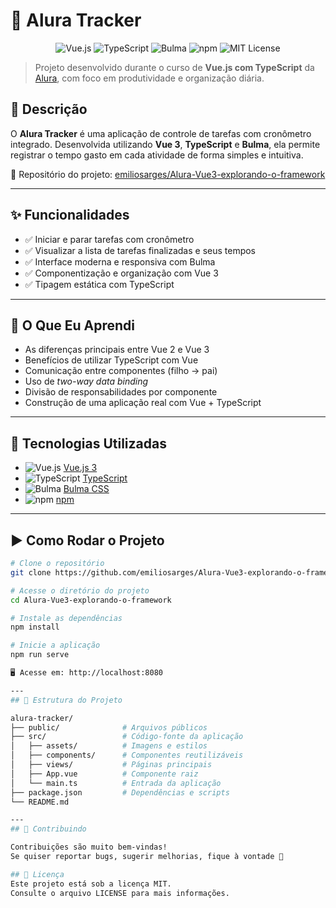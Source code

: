 # 📘 Alura Tracker

<p align="center">
  <img src="https://img.shields.io/badge/Vue.js-35495E?style=for-the-badge&logo=vue.js&logoColor=4FC08D" alt="Vue.js">
  <img src="https://img.shields.io/badge/TypeScript-3178C6?style=for-the-badge&logo=typescript&logoColor=white" alt="TypeScript">
  <img src="https://img.shields.io/badge/Bulma-00D1B2?style=for-the-badge&logo=bulma&logoColor=white" alt="Bulma">
  <img src="https://img.shields.io/badge/npm-CB3837?style=for-the-badge&logo=npm&logoColor=white" alt="npm">
  <img src="https://img.shields.io/badge/License-MIT-green?style=for-the-badge" alt="MIT License">
</p>

> Projeto desenvolvido durante o curso de **Vue.js com TypeScript** da [Alura](https://www.alura.com.br/), com foco em produtividade e organização diária.

## 📌 Descrição

O **Alura Tracker** é uma aplicação de controle de tarefas com cronômetro integrado. Desenvolvida utilizando **Vue 3**, **TypeScript** e **Bulma**, ela permite registrar o tempo gasto em cada atividade de forma simples e intuitiva.

🔗 Repositório do projeto: [emiliosarges/Alura-Vue3-explorando-o-framework](https://github.com/emiliosarges/Alura-Vue3-explorando-o-framework)

---

## ✨ Funcionalidades

- ✅ Iniciar e parar tarefas com cronômetro  
- ✅ Visualizar a lista de tarefas finalizadas e seus tempos  
- ✅ Interface moderna e responsiva com Bulma  
- ✅ Componentização e organização com Vue 3  
- ✅ Tipagem estática com TypeScript  

---

## 🎯 O Que Eu Aprendi

- As diferenças principais entre Vue 2 e Vue 3  
- Benefícios de utilizar TypeScript com Vue  
- Comunicação entre componentes (filho → pai)  
- Uso de *two-way data binding*  
- Divisão de responsabilidades por componente  
- Construção de uma aplicação real com Vue + TypeScript  

---

## 🧪 Tecnologias Utilizadas

- ![Vue.js](https://img.icons8.com/color/24/vue-js.png) [Vue.js 3](https://vuejs.org/)
- ![TypeScript](https://img.icons8.com/color/24/typescript.png) [TypeScript](https://www.typescriptlang.org/)
- ![Bulma](https://img.icons8.com/ios-filled/24/00d1b2/b.png) [Bulma CSS](https://bulma.io/)
- ![npm](https://img.icons8.com/color/24/npm.png) [npm](https://www.npmjs.com/)

---

## ▶️ Como Rodar o Projeto

```bash
# Clone o repositório
git clone https://github.com/emiliosarges/Alura-Vue3-explorando-o-framework.git

# Acesse o diretório do projeto
cd Alura-Vue3-explorando-o-framework

# Instale as dependências
npm install

# Inicie a aplicação
npm run serve

🖥️ Acesse em: http://localhost:8080

---
## 📁 Estrutura do Projeto

alura-tracker/
├── public/              # Arquivos públicos
├── src/                 # Código-fonte da aplicação
│   ├── assets/          # Imagens e estilos
│   ├── components/      # Componentes reutilizáveis
│   ├── views/           # Páginas principais
│   ├── App.vue          # Componente raiz
│   └── main.ts          # Entrada da aplicação
├── package.json         # Dependências e scripts
└── README.md

---
## 🤝 Contribuindo

Contribuições são muito bem-vindas!
Se quiser reportar bugs, sugerir melhorias, fique à vontade 🙌

## 📄 Licença
Este projeto está sob a licença MIT.
Consulte o arquivo LICENSE para mais informações.






